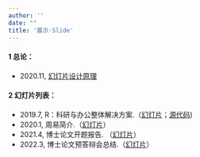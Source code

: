 ```yaml
---
author: ''
date: ""
title: '展示·Slide'
---
```




#### 1 总论：

- 2020.11, [幻灯片设计原理](/slides/幻灯片设计/幻灯片设计原理.html)

#### 2 幻灯片列表：

- 2019.7, R：科研与办公整体解决方案.（[幻灯片](/slides/201905_R课程总结/UseR_slides.html)；[源代码](/slides/201905_R课程总结/UseR_slides.Rmd))
- 2020.1, 周易简介.（[幻灯片](/slides/202001_周易讲义/ZhouYi.html)）
- 2021.4, 博士论文开题报告. （[幻灯片](/slides/202104_博士论文开题报告/trade-inter-dependence.html)）
- 2022.3, 博士论文预答辩会总结.（[幻灯片](/slides/20220311-博士论文预答辩/预答辩.html)）
